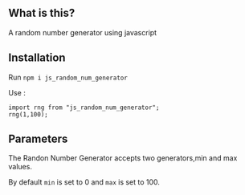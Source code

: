 ## What is this?

A random number generator using javascript

## Installation
Run `npm i js_random_num_generator`

Use :

```
import rng from "js_random_num_generator";
rng(1,100);

```

## Parameters

The Randon Number Generator accepts two generators,min and max values.

By default `min` is set to 0 and `max` is set to 100.